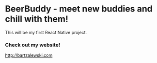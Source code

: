 # BeerBuddy - meet new buddies and chill with them!

This will be my first React Native project.

### Check out my website!

http://bartzalewski.com
